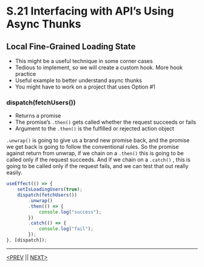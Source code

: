 # S.21 Interfacing with API’s Using Async Thunks

## Local Fine-Grained Loading State

-   This might be a useful technique in some corner cases
-   Tedious to implement, so we will create a custom hook. More hook practice
-   Useful example to better understand async thunks
-   You might have to work on a project that uses Option #1

### dispatch(fetchUsers())

-   Returns a promise
-   The promise’s `.then()` gets called whether the request succeeds or fails
-   Argument to the `.then()` is the fulfilled or rejected action object

`.unwrap()` is going to give us a brand new promise back, and the promise we get back is going to follow the conventional rules. So the promise against return from unwrap, if we chain on a `.then()` this is going to be called only if the request succeeds. And if we chain on a `.catch()` , this is going to be called only if the request fails, and we can test that out really easily.

```jsx
useEffect(() => {
	setIsLoadingUsers(true);
	dispatch(fetchUsers())
		.unwrap()
		.then(() => {
			console.log("success");
		})
		.catch(() => {
			console.log("fail");
		});
}, [dispatch]);
```

---

[<PREV](./230325.md) || [NEXT>](./230327.md)
